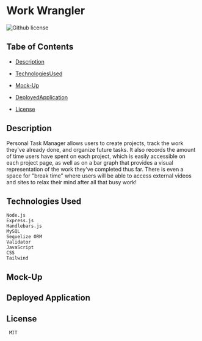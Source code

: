 # Work Wrangler
![Github license](https://img.shields.io/badge/license-MIT-blue.svg)

## Tabe of Contents

* [Description](#description)

* [TechnologiesUsed](#technologies-used)

* [Mock-Up](#mock-up)

* [DeployedApplication](#deployed-application)

* [License](#license)

## Description

Personal Task Manager allows users to create projects, track the work they've already done, and organize future tasks. It also records the amount of time users have spent on each project, which is easily accessible on each project page, as well as on a bar graph that provides a visual representation of the work they've completed thus far. There is even a space for "break time" where users will be able to access external videos and sites to relax their mind after all that busy work!

## Technologies Used

```
Node.js
Express.js
Handlebars.js
MySQL
Sequelize ORM
Validator
JavaScript
CSS
Tailwind
```

## Mock-Up


## Deployed Application


## License 

```
 MIT
```
